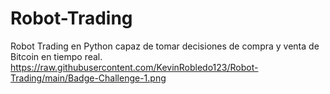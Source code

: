 # Robot-Trading
Robot Trading en Python capaz de tomar decisiones de compra y venta de Bitcoin en tiempo real.
https://raw.githubusercontent.com/KevinRobledo123/Robot-Trading/main/Badge-Challenge-1.png
